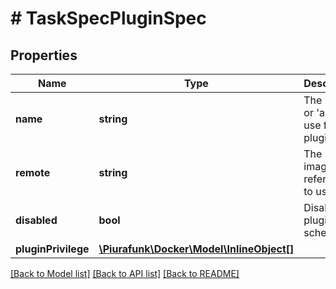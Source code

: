# # TaskSpecPluginSpec

## Properties

Name | Type | Description | Notes
------------ | ------------- | ------------- | -------------
**name** | **string** | The name or &#39;alias&#39; to use for the plugin. | [optional] 
**remote** | **string** | The plugin image reference to use. | [optional] 
**disabled** | **bool** | Disable the plugin once scheduled. | [optional] 
**pluginPrivilege** | [**\Piurafunk\Docker\Model\InlineObject[]**](InlineObject.md) |  | [optional] 

[[Back to Model list]](../../README.md#documentation-for-models) [[Back to API list]](../../README.md#documentation-for-api-endpoints) [[Back to README]](../../README.md)


